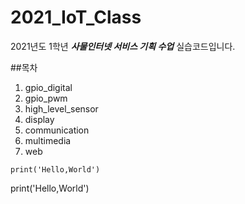 # 2021_IoT_Class
2021년도 1학년 ***사물인터넷 서비스 기획 수업*** 실습코드입니다.


##목차
1. gpio_digital
2. gpio_pwm
3. high_level_sensor
4. display
5. communication
6. multimedia
7. web


```
print('Hello,World')
```
print('Hello,World')
